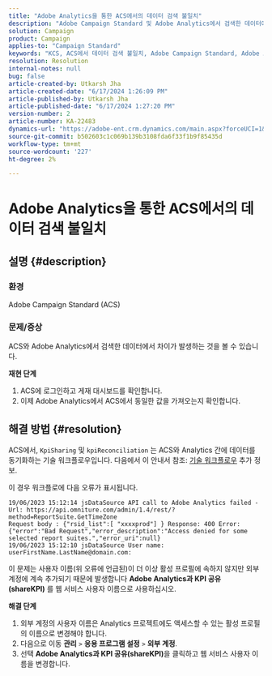 ```yaml
---
title: "Adobe Analytics을 통한 ACS에서의 데이터 검색 불일치"
description: "Adobe Campaign Standard 및 Adobe Analytics에서 검색한 데이터에서 차이가 발생하는 ACS(Adobe Campaign Standard) 문제를 해결하는 방법에 대해 알아봅니다."
solution: Campaign
product: Campaign
applies-to: "Campaign Standard"
keywords: "KCS, ACS에서 데이터 검색 불일치, Adobe Campaign Standard, Adobe Analytics, Adobe Analytics과 KPI 공유"
resolution: Resolution
internal-notes: null
bug: false
article-created-by: Utkarsh Jha
article-created-date: "6/17/2024 1:26:09 PM"
article-published-by: Utkarsh Jha
article-published-date: "6/17/2024 1:27:20 PM"
version-number: 2
article-number: KA-22483
dynamics-url: "https://adobe-ent.crm.dynamics.com/main.aspx?forceUCI=1&pagetype=entityrecord&etn=knowledgearticle&id=fa40a327-ad2c-ef11-840a-002248084fbb"
source-git-commit: b502603c1c069b139b3108fda6f33f1b9f85435d
workflow-type: tm+mt
source-wordcount: '227'
ht-degree: 2%

---
```


# Adobe Analytics을 통한 ACS에서의 데이터 검색 불일치

## 설명 {#description}


### 환경

Adobe Campaign Standard (ACS)

### 문제/증상

ACS와 Adobe Analytics에서 검색한 데이터에서 차이가 발생하는 것을 볼 수 있습니다.

<b>재현 단계</b>

1. ACS에 로그인하고 게재 대시보드를 확인합니다.
2. 이제 Adobe Analytics에서 ACS에서 동일한 값을 가져오는지 확인합니다.



## 해결 방법 {#resolution}


ACS에서, `KpiSharing` 및 `kpiReconciliation` 는 ACS와 Analytics 간에 데이터를 동기화하는 기술 워크플로우입니다. 다음에서 이 안내서 참조: [기술 워크플로우](https://experienceleague.adobe.com/docs/campaign-standard/using/administrating/application-settings/technical-workflows.html?lang=en) 추가 정보.

이 경우 워크플로에 다음 오류가 표시됩니다.


```
19/06/2023 15:12:14 jsDataSource API call to Adobe Analytics failed - Url: https://api.omniture.com/admin/1.4/rest/?method=ReportSuite.GetTimeZone
Request body : {"rsid_list":[ "xxxxprod"] } Response: 400 Error: {"error":"Bad Request","error_description":"Access denied for some selected report suites.","error_uri":null}
19/06/2023 15:12:10 jsDataSource User name: userFirstName.LastName@domain.com:
```


이 문제는 사용자 이름(위 오류에 언급된)이 더 이상 활성 프로필에 속하지 않지만 외부 계정에 계속 추가되기 때문에 발생합니다 <b>Adobe Analytics과 KPI 공유(shareKPI)</b> 를 웹 서비스 사용자 이름으로 사용하십시오.

<b>해결 단계</b>

1. 외부 계정의 사용자 이름은 Analytics 프로젝트에도 액세스할 수 있는 활성 프로필의 이름으로 변경해야 합니다.
2. 다음으로 이동 <b>관리</b> `>`  <b>응용 프로그램 설정</b> `>`  <b>외부 계정</b>.
3. 선택 <b>Adobe Analytics과 KPI 공유(shareKPI)</b>을 클릭하고 웹 서비스 사용자 이름을 변경합니다.


